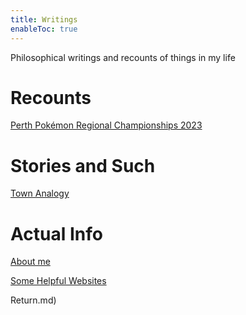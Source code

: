 ```yaml
---
title: Writings
enableToc: true
---
```


Philosophical writings and recounts of things in my life

# Recounts

[Perth Pokémon Regional Championships 2023](Writings/perth2023.md)

# Stories and Such

[Town Analogy](Writings/town.md)

# Actual Info

[About me](Writings/AboutMe.md)

[Some Helpful Websites](Writings/SomeHelpfulWebsites&Resources.md)

Return.md)
